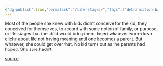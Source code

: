 ```yaml
---
{"dg-publish":true,"permalink":"/life-stages/","tags":["detransition-baby"],"created":"","updated":""}
---
```


Most of the people she knew with kids didn’t conceive for the kid, they conceived for themselves, to accord with some notion of family, or purpose, or life stages that the child would bring them. Insert whatever worn-down cliché about life not having meaning until one becomes a parent. But whatever, she could get over that. No kid turns out as the parents had hoped. She sure hadn’t.

[source](https://www.goodreads.com/book/show/48890225-detransition-baby)
